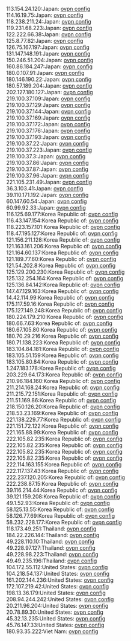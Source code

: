 113.154.24.120:Japan: [ovpn config](vpn/113_154_24_120.ovpn)  
114.16.19.75:Japan: [ovpn config](vpn/114_16_19_75.ovpn)  
118.238.211.24:Japan: [ovpn config](vpn/118_238_211_24.ovpn)  
119.231.68.223:Japan: [ovpn config](vpn/119_231_68_223.ovpn)  
122.222.66.38:Japan: [ovpn config](vpn/122_222_66_38.ovpn)  
125.8.77.82:Japan: [ovpn config](vpn/125_8_77_82.ovpn)  
126.75.167.197:Japan: [ovpn config](vpn/126_75_167_197.ovpn)  
131.147.148.191:Japan: [ovpn config](vpn/131_147_148_191.ovpn)  
150.246.51.204:Japan: [ovpn config](vpn/150_246_51_204.ovpn)  
160.86.184.247:Japan: [ovpn config](vpn/160_86_184_247.ovpn)  
180.0.107.91:Japan: [ovpn config](vpn/180_0_107_91.ovpn)  
180.146.190.22:Japan: [ovpn config](vpn/180_146_190_22.ovpn)  
180.57.189.204:Japan: [ovpn config](vpn/180_57_189_204.ovpn)  
202.127.180.127:Japan: [ovpn config](vpn/202_127_180_127.ovpn)  
219.100.37.109:Japan: [ovpn config](vpn/219_100_37_109.ovpn)  
219.100.37.129:Japan: [ovpn config](vpn/219_100_37_129.ovpn)  
219.100.37.144:Japan: [ovpn config](vpn/219_100_37_144.ovpn)  
219.100.37.169:Japan: [ovpn config](vpn/219_100_37_169.ovpn)  
219.100.37.172:Japan: [ovpn config](vpn/219_100_37_172.ovpn)  
219.100.37.176:Japan: [ovpn config](vpn/219_100_37_176.ovpn)  
219.100.37.193:Japan: [ovpn config](vpn/219_100_37_193.ovpn)  
219.100.37.22:Japan: [ovpn config](vpn/219_100_37_22.ovpn)  
219.100.37.223:Japan: [ovpn config](vpn/219_100_37_223.ovpn)  
219.100.37.3:Japan: [ovpn config](vpn/219_100_37_3.ovpn)  
219.100.37.86:Japan: [ovpn config](vpn/219_100_37_86.ovpn)  
219.100.37.87:Japan: [ovpn config](vpn/219_100_37_87.ovpn)  
219.100.37.96:Japan: [ovpn config](vpn/219_100_37_96.ovpn)  
221.105.231.49:Japan: [ovpn config](vpn/221_105_231_49.ovpn)  
36.3.103.41:Japan: [ovpn config](vpn/36_3_103_41.ovpn)  
39.110.171.192:Japan: [ovpn config](vpn/39_110_171_192.ovpn)  
60.147.60.54:Japan: [ovpn config](vpn/60_147_60_54.ovpn)  
60.99.92.33:Japan: [ovpn config](vpn/60_99_92_33.ovpn)  
116.125.69.177:Korea Republic of: [ovpn config](vpn/116_125_69_177.ovpn)  
116.43.147.154:Korea Republic of: [ovpn config](vpn/116_43_147_154.ovpn)  
118.223.157.101:Korea Republic of: [ovpn config](vpn/118_223_157_101.ovpn)  
118.47.195.127:Korea Republic of: [ovpn config](vpn/118_47_195_127.ovpn)  
121.156.211.128:Korea Republic of: [ovpn config](vpn/121_156_211_128.ovpn)  
121.163.161.206:Korea Republic of: [ovpn config](vpn/121_163_161_206.ovpn)  
121.164.60.137:Korea Republic of: [ovpn config](vpn/121_164_60_137.ovpn)  
121.189.77.60:Korea Republic of: [ovpn config](vpn/121_189_77_60.ovpn)  
121.54.202.8:Korea Republic of: [ovpn config](vpn/121_54_202_8.ovpn)  
125.129.200.230:Korea Republic of: [ovpn config](vpn/125_129_200_230.ovpn)  
125.132.254.164:Korea Republic of: [ovpn config](vpn/125_132_254_164.ovpn)  
125.136.84.142:Korea Republic of: [ovpn config](vpn/125_136_84_142.ovpn)  
147.47.129.163:Korea Republic of: [ovpn config](vpn/147_47_129_163.ovpn)  
14.42.114.99:Korea Republic of: [ovpn config](vpn/14_42_114_99.ovpn)  
175.117.59.16:Korea Republic of: [ovpn config](vpn/175_117_59_16.ovpn)  
175.127.149.248:Korea Republic of: [ovpn config](vpn/175_127_149_248.ovpn)  
180.224.179.210:Korea Republic of: [ovpn config](vpn/180_224_179_210.ovpn)  
180.66.7.63:Korea Republic of: [ovpn config](vpn/180_66_7_63.ovpn)  
180.67.105.80:Korea Republic of: [ovpn config](vpn/180_67_105_80.ovpn)  
180.70.29.216:Korea Republic of: [ovpn config](vpn/180_70_29_216.ovpn)  
180.71.138.223:Korea Republic of: [ovpn config](vpn/180_71_138_223.ovpn)  
183.104.84.181:Korea Republic of: [ovpn config](vpn/183_104_84_181.ovpn)  
183.105.51.159:Korea Republic of: [ovpn config](vpn/183_105_51_159.ovpn)  
183.105.80.84:Korea Republic of: [ovpn config](vpn/183_105_80_84.ovpn)  
1.247.183.178:Korea Republic of: [ovpn config](vpn/1_247_183_178.ovpn)  
203.229.64.173:Korea Republic of: [ovpn config](vpn/203_229_64_173.ovpn)  
210.96.184.160:Korea Republic of: [ovpn config](vpn/210_96_184_160.ovpn)  
211.214.168.24:Korea Republic of: [ovpn config](vpn/211_214_168_24.ovpn)  
211.215.72.151:Korea Republic of: [ovpn config](vpn/211_215_72_151.ovpn)  
211.51.169.86:Korea Republic of: [ovpn config](vpn/211_51_169_86.ovpn)  
218.150.126.20:Korea Republic of: [ovpn config](vpn/218_150_126_20.ovpn)  
218.53.23.169:Korea Republic of: [ovpn config](vpn/218_53_23_169.ovpn)  
221.138.229.77:Korea Republic of: [ovpn config](vpn/221_138_229_77.ovpn)  
221.151.72.122:Korea Republic of: [ovpn config](vpn/221_151_72_122.ovpn)  
221.165.88.99:Korea Republic of: [ovpn config](vpn/221_165_88_99.ovpn)  
222.105.82.235:Korea Republic of: [ovpn config](vpn/222_105_82_235.ovpn)  
222.105.82.235:Korea Republic of: [ovpn config](vpn/222_105_82_235.ovpn)  
222.105.82.235:Korea Republic of: [ovpn config](vpn/222_105_82_235.ovpn)  
222.105.82.235:Korea Republic of: [ovpn config](vpn/222_105_82_235.ovpn)  
222.114.163.155:Korea Republic of: [ovpn config](vpn/222_114_163_155.ovpn)  
222.117.137.43:Korea Republic of: [ovpn config](vpn/222_117_137_43.ovpn)  
222.237.120.205:Korea Republic of: [ovpn config](vpn/222_237_120_205.ovpn)  
222.238.87.15:Korea Republic of: [ovpn config](vpn/222_238_87_15.ovpn)  
39.116.214.44:Korea Republic of: [ovpn config](vpn/39_116_214_44.ovpn)  
39.121.159.208:Korea Republic of: [ovpn config](vpn/39_121_159_208.ovpn)  
49.1.52.93:Korea Republic of: [ovpn config](vpn/49_1_52_93.ovpn)  
58.125.13.55:Korea Republic of: [ovpn config](vpn/58_125_13_55.ovpn)  
58.126.77.69:Korea Republic of: [ovpn config](vpn/58_126_77_69.ovpn)  
58.232.228.177:Korea Republic of: [ovpn config](vpn/58_232_228_177.ovpn)  
118.173.49.251:Thailand: [ovpn config](vpn/118_173_49_251.ovpn)  
184.22.226.144:Thailand: [ovpn config](vpn/184_22_226_144.ovpn)  
49.228.110.10:Thailand: [ovpn config](vpn/49_228_110_10.ovpn)  
49.228.97.127:Thailand: [ovpn config](vpn/49_228_97_127.ovpn)  
49.228.98.223:Thailand: [ovpn config](vpn/49_228_98_223.ovpn)  
49.49.235.196:Thailand: [ovpn config](vpn/49_49_235_196.ovpn)  
104.172.55.112:United States: [ovpn config](vpn/104_172_55_112.ovpn)  
104.218.54.137:United States: [ovpn config](vpn/104_218_54_137.ovpn)  
161.202.144.236:United States: [ovpn config](vpn/161_202_144_236.ovpn)  
172.107.219.42:United States: [ovpn config](vpn/172_107_219_42.ovpn)  
198.13.36.179:United States: [ovpn config](vpn/198_13_36_179.ovpn)  
208.94.244.242:United States: [ovpn config](vpn/208_94_244_242.ovpn)  
20.211.96.204:United States: [ovpn config](vpn/20_211_96_204.ovpn)  
20.78.89.30:United States: [ovpn config](vpn/20_78_89_30.ovpn)  
45.32.13.235:United States: [ovpn config](vpn/45_32_13_235.ovpn)  
45.76.147.33:United States: [ovpn config](vpn/45_76_147_33.ovpn)  
180.93.35.222:Viet Nam: [ovpn config](vpn/180_93_35_222.ovpn)  
